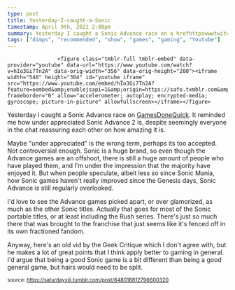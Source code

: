 ```yaml
---
type: post
title: Yesterday-I-caught-a-Sonic
timestamp: April 9th, 2021 2:08pm
summary: Yesterday I caught a Sonic Advance race on a hrefhttpswwwtwitchtvgamesdonequick targetblankGamesDoneQuicka  It reminded me how underMaybe under appreciated is the wrong term perhaps its too accepted  Not controversial enough  Sonic is a huge brand so even though the Advance gaId love to see the Advance games picked apart or over glamorized as much as the other Sonic titles  Actually that goes for most of the Sonic portabAnyway heres an old vid by the Geek Critique which I dont agree with but he makes a lot of great points that I think apply better to gaming in gene
tags: ["dimps", "recommended", "show", "games", "gaming", "Youtube"]
---
```


                    <figure class="tmblr-full tmblr-embed" data-provider="youtube" data-url="https://www.youtube.com/watch?v=hIo3Gi7Tn2A" data-orig-width="356" data-orig-height="200"><iframe width="540" height="304" id="youtube_iframe" src="https://www.youtube.com/embed/hIo3Gi7Tn2A?feature=oembed&amp;enablejsapi=1&amp;origin=https://safe.txmblr.com&amp;wmode=opaque" frameborder="0" allow="accelerometer; autoplay; encrypted-media; gyroscope; picture-in-picture" allowfullscreen></iframe></figure>
Yesterday I caught a Sonic Advance race on <a href="https://www.twitch.tv/gamesdonequick" target="_blank">GamesDoneQuick</a>.  It reminded me how under appreciated Sonic Advance 2 is, despite seemingly everyone in the chat reassuring each other on how amazing it is.

Maybe "under appreciated" is the wrong term, perhaps its too accepted.  Not controversial enough.  Sonic is a huge brand, so even though the Advance games are an offshoot, there is still a huge amount of people who have played them, and I'm under the impression that the majority have enjoyed it.  But when people speculate, albeit less so since Sonic Mania, how Sonic games haven't really improved since the Genesis days, Sonic Advance is still regularly overlooked.

I'd love to see the Advance games picked apart, or over glamorized, as much as the other Sonic titles.  Actually that goes for most of the Sonic portable titles, or at least including the Rush series.  There's just so much there that was brought to the franchise that just seems like it's fenced off in its own fractioned fandom.

Anyway, here's an old vid by the Geek Critique which I don't agree with, but he makes a lot of great points that I think apply better to gaming in general.  I'd argue that being a good Sonic game is a bit different than being a good general game, but hairs would need to be split.

                
                
                
                
                
                
                                
<small>source: https://saturdayxiii.tumblr.com/post/648018812796600320</small>